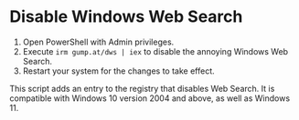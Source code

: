 # Disable Windows Web Search

1. Open PowerShell with Admin privileges.
2. Execute `irm gump.at/dws | iex` to disable the annoying Windows Web Search.
3. Restart your system for the changes to take effect.

This script adds an entry to the registry that disables Web Search. It is compatible with Windows 10 version 2004 and above, as well as Windows 11.
